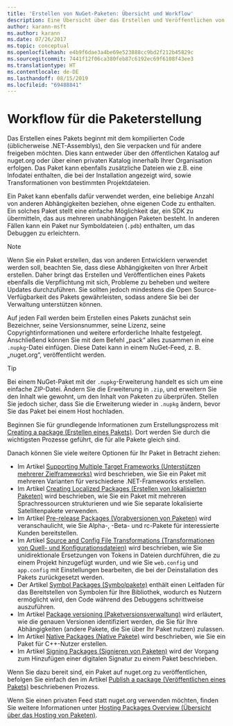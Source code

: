 ```yaml
---
title: 'Erstellen von NuGet-Paketen: Übersicht und Workflow'
description: Eine Übersicht über das Erstellen und Veröffentlichen von NuGet-Paketen, die Links zu anderen spezifischen Teilen des Prozesses enthält.
author: karann-msft
ms.author: karann
ms.date: 07/26/2017
ms.topic: conceptual
ms.openlocfilehash: e4b9f6dae3a4be69e523888cc9bd2f212b45829c
ms.sourcegitcommit: 7441f12f06ca380feb87c6192ec69f6108f43ee3
ms.translationtype: HT
ms.contentlocale: de-DE
ms.lasthandoff: 08/15/2019
ms.locfileid: "69488841"
---
```

# <a name="package-creation-workflow"></a>Workflow für die Paketerstellung

Das Erstellen eines Pakets beginnt mit dem kompilierten Code (üblicherweise .NET-Assemblys), den Sie verpacken und für andere freigeben möchten. Dies kann entweder über den öffentlichen Katalog auf nuget.org oder über einen privaten Katalog innerhalb Ihrer Organisation erfolgen. Das Paket kann ebenfalls zusätzliche Dateien wie z.B. eine Infodatei enthalten, die bei der Installation angezeigt wird, sowie Transformationen von bestimmten Projektdateien.

Ein Paket kann ebenfalls dafür verwendet werden, eine beliebige Anzahl von anderen Abhängigkeiten beziehen, ohne eigenen Code zu enthalten. Ein solches Paket stellt eine einfache Möglichkeit dar, ein SDK zu übermitteln, das aus mehreren unabhängigen Paketen besteht. In anderen Fällen kann ein Paket nur Symboldateien (`.pdb`) enthalten, um das Debuggen zu erleichtern.

> [!Note]
> Wenn Sie ein Paket erstellen, das von anderen Entwicklern verwendet werden soll, beachten Sie, dass diese Abhängigkeiten von Ihrer Arbeit erstellen. Daher bringt das Erstellen und Veröffentlichen eines Pakets ebenfalls die Verpflichtung mit sich, Probleme zu beheben und weitere Updates durchzuführen. Sie sollten jedoch mindestens die Open Source-Verfügbarkeit des Pakets gewährleisten, sodass andere Sie bei der Verwaltung unterstützen können.

Auf jeden Fall werden beim Erstellen eines Pakets zunächst sein Bezeichner, seine Versionsnummer, seine Lizenz, seine Copyrightinformationen und weitere erforderliche Inhalte festgelegt. Anschließend können Sie mit dem Befehl „pack“ alles zusammen in eine `.nupkg`-Datei einfügen. Diese Datei kann in einem NuGet-Feed, z. B. „nuget.org“, veröffentlicht werden.

> [!Tip]
> Bei einem NuGet-Paket mit der `.nupkg`-Erweiterung handelt es sich um eine einfache ZIP-Datei. Ändern Sie die Erweiterung in `.zip`, und erweitern Sie den Inhalt wie gewohnt, um den Inhalt von Paketen zu überprüfen. Stellen Sie jedoch sicher, dass Sie die Erweiterung wieder in `.nupkg` ändern, bevor Sie das Paket bei einem Host hochladen.

Beginnen Sie für grundlegende Informationen zum Erstellungsprozess mit [Creating a package (Erstellen eines Pakets)](../create-packages/creating-a-package.md). Dort werden Sie durch die wichtigsten Prozesse geführt, die für alle Pakete gleich sind.

Danach können Sie viele weitere Optionen für Ihr Paket in Betracht ziehen:

- Im Artikel [Supporting Multiple Target Frameworks (Unterstützen mehrerer Zielframeworks)](../create-packages/supporting-multiple-target-frameworks.md) wird beschrieben, wie Sie ein Paket mit mehreren Varianten für verschiedene .NET-Frameworks erstellen.
- Im Artikel [Creating Localized Packages (Erstellen von lokalisierten Paketen)](../create-packages/creating-localized-packages.md) wird beschrieben, wie Sie ein Paket mit mehreren Sprachressourcen strukturieren und wie Sie separate lokalisierte Satellitenpakete verwenden.
- Im Artikel [Pre-release Packages (Vorabversionen von Paketen)](../create-packages/prerelease-packages.md) wird veranschaulicht, wie Sie Alpha-, -Beta- und rc-Pakete für interessierte Kunden bereitstellen.
- Im Artikel [Source and Config File Transformations (Transformationen von Quell- und Konfigurationsdateien)](../create-packages/source-and-config-file-transformations.md) wird beschrieben, wie Sie unidirektionale Ersetzungen von Tokens in Dateien durchführen, die zu einem Projekt hinzugefügt wurden, und wie Sie `web.config` und `app.config` mit Einstellungen bearbeiten, die bei der Deinstallation des Pakets zurückgesetzt werden.
- Der Artikel [Symbol Packages (Symbolpakete)](../create-packages/symbol-packages-snupkg.md) enthält einen Leitfaden für das Bereitstellen von Symbolen für Ihre Bibliothek, wodurch es Nutzern ermöglicht wird, den Code während des Debuggens schrittweise auszuführen.
- Im Artikel [Package versioning (Paketversionsverwaltung)](../concepts/package-versioning.md) wird erläutert, wie die genauen Versionen identifiziert werden, die Sie für Ihre Abhängigkeiten (andere Pakete, die Sie über Ihr Paket nutzen) zulassen.
- Im Artikel [Native Packages (Native Pakete)](../guides/native-packages.md) wird beschrieben, wie Sie ein Paket für C++-Nutzer erstellen.
- Im Artikel [Signing Packages (Signieren von Paketen)](../create-packages/sign-a-package.md) wird der Vorgang zum Hinzufügen einer digitalen Signatur zu einem Paket beschrieben.

Wenn Sie dazu bereit sind, ein Paket auf nuget.org zu veröffentlichen, befolgen Sie einfach den im Artikel [Publish a package (Veröffentlichen eines Pakets)](../nuget-org/publish-a-package.md) beschriebenen Prozess.

Wenn Sie einen privaten Feed statt nuget.org verwenden möchten, finden Sie weitere Informationen unter [Hosting Packages Overview (Übersicht über das Hosting von Paketen)](../hosting-packages/overview.md).
